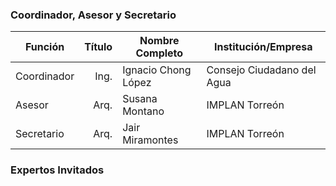 
### Coordinador, Asesor y Secretario

Función     | Título | Nombre Completo          | Institución/Empresa
------------|-------:|--------------------------|----------------------------
Coordinador |  Ing.  | Ignacio Chong López      | Consejo Ciudadano del Agua
Asesor      |  Arq.  | Susana Montano           | IMPLAN Torreón
Secretario  |  Arq.  | Jair Miramontes          | IMPLAN Torreón

### Expertos Invitados
